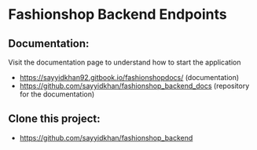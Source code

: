 # Fashionshop Backend Endpoints

## Documentation:

Visit the documentation page to understand how to start the application
- https://sayyidkhan92.gitbook.io/fashionshopdocs/ (documentation)
- https://github.com/sayyidkhan/fashionshop_backend_docs (repository for the documentation)

## Clone this project:

- https://github.com/sayyidkhan/fashionshop_backend
